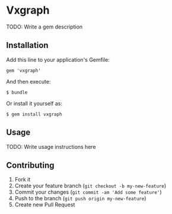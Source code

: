 # Vxgraph

TODO: Write a gem description

## Installation

Add this line to your application's Gemfile:

    gem 'vxgraph'

And then execute:

    $ bundle

Or install it yourself as:

    $ gem install vxgraph

## Usage

TODO: Write usage instructions here

## Contributing

1. Fork it
2. Create your feature branch (`git checkout -b my-new-feature`)
3. Commit your changes (`git commit -am 'Add some feature'`)
4. Push to the branch (`git push origin my-new-feature`)
5. Create new Pull Request
